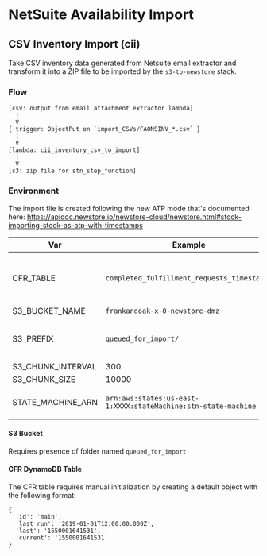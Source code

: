 # NetSuite Availability Import

## CSV Inventory Import (cii)

Take CSV inventory data generated from Netsuite email extractor and transform
it into a ZIP file to be imported by the `s3-to-newstore` stack.

### Flow

```
[csv: output from email attachment extractor lambda]
  |
  V
{ trigger: ObjectPut on `import_CSVs/FAONSINV_*.csv` }
  |
  V
[lambda: cii_inventory_csv_to_import]
  |
  V
[s3: zip file for stn_step_function]
```

### Environment

The import file is created following the new ATP mode that's documented here:
https://apidoc.newstore.io/newstore-cloud/newstore.html#stock-importing-stock-as-atp-with-timestamps

|Var          | Example                 | Description|
|-------------|-------------------------|------------|
|CFR_TABLE|`completed_fulfillment_requests_timestamps`|DynamoDB table with logical timestamp info|
|S3_BUCKET_NAME|`frankandoak-x-0-newstore-dmz`|
|S3_PREFIX|`queued_for_import/`| S3 output prefix for generated import zips|
|S3_CHUNK_INTERVAL|300|
|S3_CHUNK_SIZE|10000|
|STATE_MACHINE_ARN|`arn:aws:states:us-east-1:XXXX:stateMachine:stn-state-machine`|ARN for step function|

#### S3 Bucket

Requires presence of folder named `queued_for_import`

#### CFR DynamoDB Table

The CFR table requires manual initialization by creating a default object with
the following format:

```
{
  'id': 'main',
  'last_run': '2019-01-01T12:00:00.000Z',
  'last': '1550001641531',
  'current': '1550001641531'
}
```

